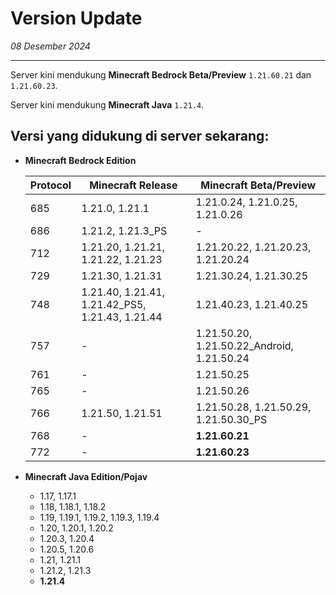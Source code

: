 # Version Update

_08 Desember 2024_

---
Server kini mendukung **Minecraft Bedrock Beta/Preview** `1.21.60.21` dan `1.21.60.23`.

Server kini mendukung **Minecraft Java** `1.21.4`. 

## Versi yang didukung di server sekarang:
* **Minecraft Bedrock Edition**

  | Protocol | Minecraft Release                               | Minecraft Beta/Preview                     |
  |----------|-------------------------------------------------|--------------------------------------------|
  | 685      | 1.21.0, 1.21.1                                  | 1.21.0.24, 1.21.0.25, 1.21.0.26            |
  | 686      | 1.21.2, 1.21.3_PS                               | -                                          |
  | 712      | 1.21.20, 1.21.21, 1.21.22, 1.21.23              | 1.21.20.22, 1.21.20.23, 1.21.20.24         |
  | 729      | 1.21.30, 1.21.31                                | 1.21.30.24, 1.21.30.25                     |
  | 748      | 1.21.40, 1.21.41, 1.21.42_PS5, 1.21.43, 1.21.44 | 1.21.40.23, 1.21.40.25                     |
  | 757      | -                                               | 1.21.50.20, 1.21.50.22_Android, 1.21.50.24 |
  | 761      | -                                               | 1.21.50.25                                 |
  | 765      | -                                               | 1.21.50.26                                 |
  | 766      | 1.21.50, 1.21.51                                | 1.21.50.28, 1.21.50.29, 1.21.50.30_PS      |
  | 768      | -                                               | **1.21.60.21**                             |
  | 772      | -                                               | **1.21.60.23**                             |
* **Minecraft Java Edition/Pojav**
    - 1.17, 1.17.1
    - 1.18, 1.18.1, 1.18.2
    - 1.19, 1.19.1, 1.19.2, 1.19.3, 1.19.4
    - 1.20, 1.20.1, 1.20.2
    - 1.20.3, 1.20.4
    - 1.20.5, 1.20.6
    - 1.21, 1.21.1
    - 1.21.2, 1.21.3
    - **1.21.4**